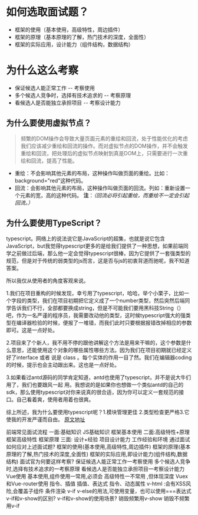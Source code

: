 # 如何选取面试题？
>
- 框架的使用（基本使用，高级特性，周边插件）
- 框架的原理（基本原理的了解，热门技术的深度，全面性）
- 框架的实际应用，设计能力（组件结构，数据结构）

# 为什么这么考察
>
- 保证候选人能正常工作 -- 考察使用
- 多个候选人竞争时，选择有技术追求的 -- 考察原理
- 看候选人是否能独立承担项目 -- 考察设计能力


## 为什么要使用虚拟节点？
>频繁的DOM操作会导致大量页面元素的重绘和回流，处于性能优化的考虑我们应该减少重绘和回流的操作。而对虚拟节点的DOM操作，并不会触发重绘和回流，把处理后的虚拟节点映射到真是DOM上，只需要进行一次重绘和回流，提高了性能。
- 重绘：不会影响其他元素的布局，这种操作叫做页面的重绘。比如：background="red"这种代码。
- 回流：会影响其他元素的布局，这种操作叫做页面的回流。列如：重新设置一个元素的宽，高的这种代码。
**注**：*（回流必将引起重绘，而重绘不一定会引起回流。）*



## 为什么要使用TypeScript？

typescript。网络上的说法说它是JavaScript的超集，也就是说它包含JavaScript，but我觉得typescript更多的是给我们提供了一种思想，如果前端同学之前做过后端，那么他一定会觉得typescript很棒，因为它提供了一套强类型的规范，但是对于传统的弱类型的js而言，这是否与js的初衷背道而驰呢，我不知道答案。

所以我仅从使用者的角度客观来说。

1.我们在项目重构的时候发现，幸亏用了typescript，哈哈，举个小栗子，比如一个字段的类型，我们在项目初期把它定义成了一个number类型，然后突然后端同学告诉我们不行，全部都要换成string，但是不可能我们要用黑科技String（）吧，作为一名严谨的程序员，我需要改动他的类型，这时候typescript强大的强类型在编译器检验的时候，便报了一堆错，而我们此时只要根据报错改掉相应的参数即可。这是一点好处。

2.项目来了个新人，我不用不停的跟他讲解这个方法是用来干嘛的，这个参数是什么意思，还能使用这个对象的哪些属性哪些方法。因为我们在项目初期就已经定义好了interface 或者 说是 class 。每个实体的作用一目了然。我们在编辑器coding的时候，提示也会主动跟出来。这也是一点好处。

3.如果看过antd源码的同学肯定知道，antd也使用了typescript，并不是说大牛们用了，我们也要跟风一起 用。我想说的是如果你也想做一个类似antd的自己的sdk，那么使用typescript对你来说真的很合适，因为你可以定义一套规范的接口。自己看着爽，使用者用着也很爽。

综上所述，我为什么要使用typescript呢？1.模块管理更佳 2.类型检查更严格3.它使我的开发严谨而自由。
[原文地址](https://my.oschina.net/u/3607067/blog/1635497)












前端常见面试流程
一面:基础知识
JS基础知识
框架基本使用
二面:高级特性+原理
框架高级特性
框架原理
三面: 设计+经验
项目设计能力
工作经验和环境
通过面试
如何应对上述面试题?
框架的使用(基本使用,高级特性,周边插件)
框架的原理(基本原理的了解,热门技术的深度,全面性)
框架的实际应用,即设计能力(组件结构,数据结构)
面试官为何要这样考察?
保证候选人能正常工作一考察使用
多个候选人竞争时,选择有技术追求的一考察原理
看候选人是否能独立承担项目一考察设计能力
Vue使用
基本使用,组件使用一常用,必须会
高级特性一不常用 ,但体现深度
Vuex和Vue-router使用
指令、插值
插值、表达式
指令、动态属性
v-html :会有XSS风险,会覆盖子组件
条件渲染
v-if v-else的用法,可使用变量，也可以使用===表达式
v-if和v-show的区别?
v-if和v-show的使用场景?
销毁频繁用v-show 销毁不频繁用v-if